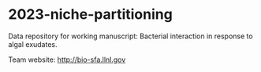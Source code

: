 # 2023-niche-partitioning
Data repository for working manuscript: Bacterial interaction in response to algal exudates.

Team website: http://bio-sfa.llnl.gov
